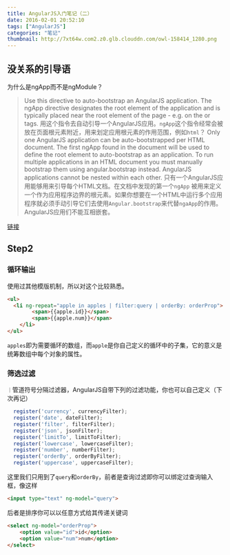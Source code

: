 ```yaml
---
title: AngularJS入门笔记（二）
date: 2016-02-01 20:52:10
tags: ["AngularJS"]
categories: "笔记"
thumbnail: http://7xt64w.com2.z0.glb.clouddn.com/owl-158414_1280.png
---
```


## 没关系的引导语
为什么是ngApp而不是ngModule？

>Use this directive to auto-bootstrap an AngularJS application. The ngApp directive designates the root element of the application and is typically placed near the root element of the page - e.g. on the or tags.
用这个指令去自动引导一个AngularJS应用。`ngApp`这个指令经常会被放在页面根元素附近，用来划定应用根元素的作用范围，例如`html`？
>Only one AngularJS application can be auto-bootstrapped per HTML document. The first ngApp found in the document will be used to define the root element to auto-bootstrap as an application. To run multiple applications in an HTML document you must manually bootstrap them using angular.bootstrap instead. AngularJS applications cannot be nested within each other.
只有一个AngularJS应用能够用来引导每个HTML文档。在文档中发现的第一个`ngApp` 被用来定义一个作为应用程序边界的根元素。如果你想要在一个HTML中运行多个应用程序就必须手动引导它们去使用`Angular.bootstrap`来代替`ngaApp`的作用。AngularJS应用们不能互相嵌套。
 <!--more-->


[链接](https://docs.angularjs.org/api/ng/directive/ngApp)

## Step2

### 循环输出
使用过其他模版机制，所以对这个比较熟悉。
```html
<ul>
  <li ng-repeat="apple in apples | filter:query | orderBy: orderProp">
		<span>{{apple.id}}</span>
		<span>{{apple.num}}</span>
	</li>
</ul>
```
`apples`即为需要循环的数组，而`apple`是你自己定义的循环中的子集，它的意义是统筹数组中每个对象的属性。

### 筛选过滤
`｜`管道符号分隔过滤器，AngularJS自带下列的过滤功能，你也可以自己定义（下次再记）

```js
  register('currency', currencyFilter);
  register('date', dateFilter);
  register('filter', filterFilter);
  register('json', jsonFilter);
  register('limitTo', limitToFilter);
  register('lowercase', lowercaseFilter);
  register('number', numberFilter);
  register('orderBy', orderByFilter);
  register('uppercase', uppercaseFilter);
```
这里我们只用到了`query`和`orderBy`，前者是查询过滤即你可以绑定过查询输入框，像这样

```html
<input type="text" ng-model="query">
```

后者是排序你可以以任意方式给其传递关键词

```html
<select ng-model="orderProp">
	<option value="id">id</option>
	<option value="num">num</option>
</select>
```


